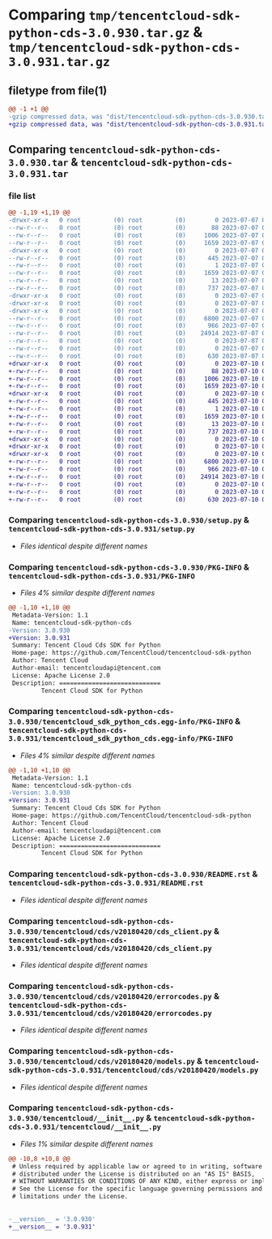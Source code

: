 # Comparing `tmp/tencentcloud-sdk-python-cds-3.0.930.tar.gz` & `tmp/tencentcloud-sdk-python-cds-3.0.931.tar.gz`

## filetype from file(1)

```diff
@@ -1 +1 @@
-gzip compressed data, was "dist/tencentcloud-sdk-python-cds-3.0.930.tar", last modified: Fri Jul  7 00:19:06 2023, max compression
+gzip compressed data, was "dist/tencentcloud-sdk-python-cds-3.0.931.tar", last modified: Mon Jul 10 00:32:55 2023, max compression
```

## Comparing `tencentcloud-sdk-python-cds-3.0.930.tar` & `tencentcloud-sdk-python-cds-3.0.931.tar`

### file list

```diff
@@ -1,19 +1,19 @@
-drwxr-xr-x   0 root         (0) root         (0)        0 2023-07-07 00:19:06.000000 tencentcloud-sdk-python-cds-3.0.930/
--rw-r--r--   0 root         (0) root         (0)       88 2023-07-07 00:19:06.000000 tencentcloud-sdk-python-cds-3.0.930/setup.cfg
--rw-r--r--   0 root         (0) root         (0)     1006 2023-07-07 00:19:06.000000 tencentcloud-sdk-python-cds-3.0.930/setup.py
--rw-r--r--   0 root         (0) root         (0)     1659 2023-07-07 00:19:06.000000 tencentcloud-sdk-python-cds-3.0.930/PKG-INFO
-drwxr-xr-x   0 root         (0) root         (0)        0 2023-07-07 00:19:06.000000 tencentcloud-sdk-python-cds-3.0.930/tencentcloud_sdk_python_cds.egg-info/
--rw-r--r--   0 root         (0) root         (0)      445 2023-07-07 00:19:06.000000 tencentcloud-sdk-python-cds-3.0.930/tencentcloud_sdk_python_cds.egg-info/SOURCES.txt
--rw-r--r--   0 root         (0) root         (0)        1 2023-07-07 00:19:06.000000 tencentcloud-sdk-python-cds-3.0.930/tencentcloud_sdk_python_cds.egg-info/dependency_links.txt
--rw-r--r--   0 root         (0) root         (0)     1659 2023-07-07 00:19:06.000000 tencentcloud-sdk-python-cds-3.0.930/tencentcloud_sdk_python_cds.egg-info/PKG-INFO
--rw-r--r--   0 root         (0) root         (0)       13 2023-07-07 00:19:06.000000 tencentcloud-sdk-python-cds-3.0.930/tencentcloud_sdk_python_cds.egg-info/top_level.txt
--rw-r--r--   0 root         (0) root         (0)      737 2023-07-07 00:19:06.000000 tencentcloud-sdk-python-cds-3.0.930/README.rst
-drwxr-xr-x   0 root         (0) root         (0)        0 2023-07-07 00:19:06.000000 tencentcloud-sdk-python-cds-3.0.930/tencentcloud/
-drwxr-xr-x   0 root         (0) root         (0)        0 2023-07-07 00:19:06.000000 tencentcloud-sdk-python-cds-3.0.930/tencentcloud/cds/
-drwxr-xr-x   0 root         (0) root         (0)        0 2023-07-07 00:19:06.000000 tencentcloud-sdk-python-cds-3.0.930/tencentcloud/cds/v20180420/
--rw-r--r--   0 root         (0) root         (0)     6800 2023-07-07 00:19:06.000000 tencentcloud-sdk-python-cds-3.0.930/tencentcloud/cds/v20180420/cds_client.py
--rw-r--r--   0 root         (0) root         (0)      966 2023-07-07 00:19:06.000000 tencentcloud-sdk-python-cds-3.0.930/tencentcloud/cds/v20180420/errorcodes.py
--rw-r--r--   0 root         (0) root         (0)    24914 2023-07-07 00:19:06.000000 tencentcloud-sdk-python-cds-3.0.930/tencentcloud/cds/v20180420/models.py
--rw-r--r--   0 root         (0) root         (0)        0 2023-07-07 00:19:06.000000 tencentcloud-sdk-python-cds-3.0.930/tencentcloud/cds/v20180420/__init__.py
--rw-r--r--   0 root         (0) root         (0)        0 2023-07-07 00:19:06.000000 tencentcloud-sdk-python-cds-3.0.930/tencentcloud/cds/__init__.py
--rw-r--r--   0 root         (0) root         (0)      630 2023-07-07 00:19:06.000000 tencentcloud-sdk-python-cds-3.0.930/tencentcloud/__init__.py
+drwxr-xr-x   0 root         (0) root         (0)        0 2023-07-10 00:32:55.000000 tencentcloud-sdk-python-cds-3.0.931/
+-rw-r--r--   0 root         (0) root         (0)       88 2023-07-10 00:32:55.000000 tencentcloud-sdk-python-cds-3.0.931/setup.cfg
+-rw-r--r--   0 root         (0) root         (0)     1006 2023-07-10 00:32:55.000000 tencentcloud-sdk-python-cds-3.0.931/setup.py
+-rw-r--r--   0 root         (0) root         (0)     1659 2023-07-10 00:32:55.000000 tencentcloud-sdk-python-cds-3.0.931/PKG-INFO
+drwxr-xr-x   0 root         (0) root         (0)        0 2023-07-10 00:32:55.000000 tencentcloud-sdk-python-cds-3.0.931/tencentcloud_sdk_python_cds.egg-info/
+-rw-r--r--   0 root         (0) root         (0)      445 2023-07-10 00:32:55.000000 tencentcloud-sdk-python-cds-3.0.931/tencentcloud_sdk_python_cds.egg-info/SOURCES.txt
+-rw-r--r--   0 root         (0) root         (0)        1 2023-07-10 00:32:55.000000 tencentcloud-sdk-python-cds-3.0.931/tencentcloud_sdk_python_cds.egg-info/dependency_links.txt
+-rw-r--r--   0 root         (0) root         (0)     1659 2023-07-10 00:32:55.000000 tencentcloud-sdk-python-cds-3.0.931/tencentcloud_sdk_python_cds.egg-info/PKG-INFO
+-rw-r--r--   0 root         (0) root         (0)       13 2023-07-10 00:32:55.000000 tencentcloud-sdk-python-cds-3.0.931/tencentcloud_sdk_python_cds.egg-info/top_level.txt
+-rw-r--r--   0 root         (0) root         (0)      737 2023-07-10 00:32:55.000000 tencentcloud-sdk-python-cds-3.0.931/README.rst
+drwxr-xr-x   0 root         (0) root         (0)        0 2023-07-10 00:32:55.000000 tencentcloud-sdk-python-cds-3.0.931/tencentcloud/
+drwxr-xr-x   0 root         (0) root         (0)        0 2023-07-10 00:32:55.000000 tencentcloud-sdk-python-cds-3.0.931/tencentcloud/cds/
+drwxr-xr-x   0 root         (0) root         (0)        0 2023-07-10 00:32:55.000000 tencentcloud-sdk-python-cds-3.0.931/tencentcloud/cds/v20180420/
+-rw-r--r--   0 root         (0) root         (0)     6800 2023-07-10 00:32:55.000000 tencentcloud-sdk-python-cds-3.0.931/tencentcloud/cds/v20180420/cds_client.py
+-rw-r--r--   0 root         (0) root         (0)      966 2023-07-10 00:32:55.000000 tencentcloud-sdk-python-cds-3.0.931/tencentcloud/cds/v20180420/errorcodes.py
+-rw-r--r--   0 root         (0) root         (0)    24914 2023-07-10 00:32:55.000000 tencentcloud-sdk-python-cds-3.0.931/tencentcloud/cds/v20180420/models.py
+-rw-r--r--   0 root         (0) root         (0)        0 2023-07-10 00:32:55.000000 tencentcloud-sdk-python-cds-3.0.931/tencentcloud/cds/v20180420/__init__.py
+-rw-r--r--   0 root         (0) root         (0)        0 2023-07-10 00:32:55.000000 tencentcloud-sdk-python-cds-3.0.931/tencentcloud/cds/__init__.py
+-rw-r--r--   0 root         (0) root         (0)      630 2023-07-10 00:32:55.000000 tencentcloud-sdk-python-cds-3.0.931/tencentcloud/__init__.py
```

### Comparing `tencentcloud-sdk-python-cds-3.0.930/setup.py` & `tencentcloud-sdk-python-cds-3.0.931/setup.py`

 * *Files identical despite different names*

### Comparing `tencentcloud-sdk-python-cds-3.0.930/PKG-INFO` & `tencentcloud-sdk-python-cds-3.0.931/PKG-INFO`

 * *Files 4% similar despite different names*

```diff
@@ -1,10 +1,10 @@
 Metadata-Version: 1.1
 Name: tencentcloud-sdk-python-cds
-Version: 3.0.930
+Version: 3.0.931
 Summary: Tencent Cloud Cds SDK for Python
 Home-page: https://github.com/TencentCloud/tencentcloud-sdk-python
 Author: Tencent Cloud
 Author-email: tencentcloudapi@tencent.com
 License: Apache License 2.0
 Description: ============================
         Tencent Cloud SDK for Python
```

### Comparing `tencentcloud-sdk-python-cds-3.0.930/tencentcloud_sdk_python_cds.egg-info/PKG-INFO` & `tencentcloud-sdk-python-cds-3.0.931/tencentcloud_sdk_python_cds.egg-info/PKG-INFO`

 * *Files 4% similar despite different names*

```diff
@@ -1,10 +1,10 @@
 Metadata-Version: 1.1
 Name: tencentcloud-sdk-python-cds
-Version: 3.0.930
+Version: 3.0.931
 Summary: Tencent Cloud Cds SDK for Python
 Home-page: https://github.com/TencentCloud/tencentcloud-sdk-python
 Author: Tencent Cloud
 Author-email: tencentcloudapi@tencent.com
 License: Apache License 2.0
 Description: ============================
         Tencent Cloud SDK for Python
```

### Comparing `tencentcloud-sdk-python-cds-3.0.930/README.rst` & `tencentcloud-sdk-python-cds-3.0.931/README.rst`

 * *Files identical despite different names*

### Comparing `tencentcloud-sdk-python-cds-3.0.930/tencentcloud/cds/v20180420/cds_client.py` & `tencentcloud-sdk-python-cds-3.0.931/tencentcloud/cds/v20180420/cds_client.py`

 * *Files identical despite different names*

### Comparing `tencentcloud-sdk-python-cds-3.0.930/tencentcloud/cds/v20180420/errorcodes.py` & `tencentcloud-sdk-python-cds-3.0.931/tencentcloud/cds/v20180420/errorcodes.py`

 * *Files identical despite different names*

### Comparing `tencentcloud-sdk-python-cds-3.0.930/tencentcloud/cds/v20180420/models.py` & `tencentcloud-sdk-python-cds-3.0.931/tencentcloud/cds/v20180420/models.py`

 * *Files identical despite different names*

### Comparing `tencentcloud-sdk-python-cds-3.0.930/tencentcloud/__init__.py` & `tencentcloud-sdk-python-cds-3.0.931/tencentcloud/__init__.py`

 * *Files 1% similar despite different names*

```diff
@@ -10,8 +10,8 @@
 # Unless required by applicable law or agreed to in writing, software
 # distributed under the License is distributed on an "AS IS" BASIS,
 # WITHOUT WARRANTIES OR CONDITIONS OF ANY KIND, either express or implied.
 # See the License for the specific language governing permissions and
 # limitations under the License.
 
 
-__version__ = '3.0.930'
+__version__ = '3.0.931'
```

